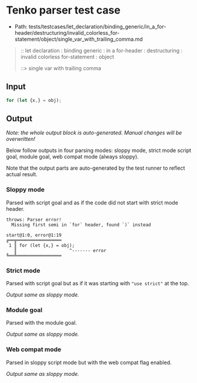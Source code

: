 # Tenko parser test case

- Path: tests/testcases/let_declaration/binding_generic/in_a_for-header/destructuring/invalid_colorless_for-statement/object/single_var_with_trailing_comma.md

> :: let declaration : binding generic : in a for-header : destructuring : invalid colorless for-statement : object
>
> ::> single var with trailing comma

## Input

`````js
for (let {x,} = obj);
`````

## Output

_Note: the whole output block is auto-generated. Manual changes will be overwritten!_

Below follow outputs in four parsing modes: sloppy mode, strict mode script goal, module goal, web compat mode (always sloppy).

Note that the output parts are auto-generated by the test runner to reflect actual result.

### Sloppy mode

Parsed with script goal and as if the code did not start with strict mode header.

`````
throws: Parser error!
  Missing first semi in `for` header, found `)` instead

start@1:0, error@1:19
╔══╦═════════════════
 1 ║ for (let {x,} = obj);
   ║                    ^------- error
╚══╩═════════════════

`````

### Strict mode

Parsed with script goal but as if it was starting with `"use strict"` at the top.

_Output same as sloppy mode._

### Module goal

Parsed with the module goal.

_Output same as sloppy mode._

### Web compat mode

Parsed in sloppy script mode but with the web compat flag enabled.

_Output same as sloppy mode._
